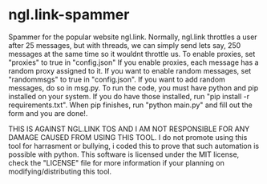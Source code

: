 # ngl.link-spammer
Spammer for the popular website ngl.link.
Normally, ngl.link throttles a user after 25 messages, but with threads, we can simply send lets say, 250 messages at the same time so it wouldnt throttle us.
To enable proxies, set "proxies" to true in "config.json"
If you enable proxies, each message has a random proxy assigned to it.
If you want to enable random messages, set "randommsgs" to true in "config.json".
If you want to add random messages, do so in msg.py.
To run the code, you must have python and pip installed on your system.
If you do have those installed, run "pip install -r requirements.txt".
When pip finishes, run "python main.py" and fill out the form and you are done!.


THIS IS AGAINST NGL.LINK TOS AND I AM NOT RESPONSIBLE FOR ANY DAMAGE CAUSED FROM USING THIS TOOL.
I do not promote using this tool for harrasment or bullying, i coded this to prove that such automation is possible with python.
This software is licensed under the MIT license, check the "LICENSE" file for more information if your planning on modifying/distributing this tool.
